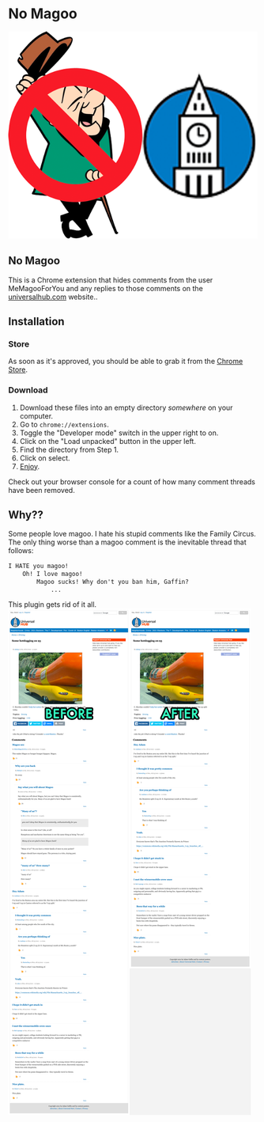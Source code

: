 # No Magoo
![No Magoo](screenshots/logos.png)
## No Magoo
This is a Chrome extension that hides comments from the user MeMagooForYou and any replies to those comments on the [universalhub.com](https://universalhub.com) website..

## Installation
### Store
As soon as it's approved, you should be able to grab it from the [Chrome Store](https://chrome.google.com/webstore/search/no%20magoo).

### Download
1. Download these files into an empty directory _somewhere_ on your computer.
2. Go to `chrome://extensions`.
3. Toggle the "Developer mode" switch in the upper right to on.
4. Click on the "Load unpacked" button in the upper left.
5. Find the directory from Step 1.
6. Click on select.
7. [Enjoy](https://www.universalhub.com/crime/20210908/man-tries-hold-brigham-circle-supermarket-fails).

Check out your browser console for a count of how many comment threads have been removed.

## Why??
Some people love magoo. I hate his stupid comments like the Family Circus. The only thing worse than a magoo comment is
the inevitable thread that follows:

    I HATE you magoo!
        Oh! I love magoo!
            Magoo sucks! Why don't you ban him, Gaffin?
                ...

This plugin gets rid of it all.
![screenshots](screenshots/before-after.png)